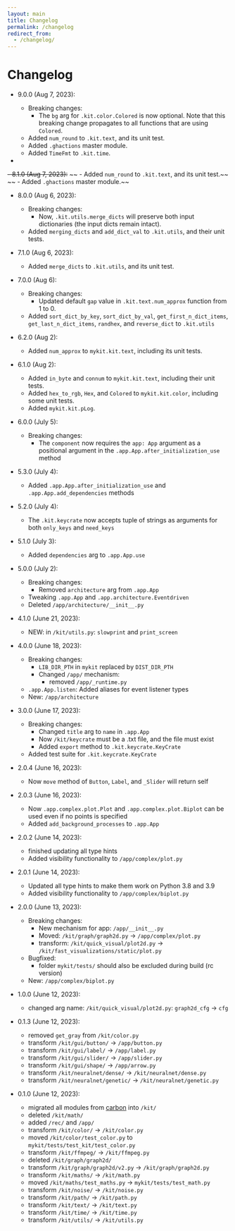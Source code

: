 ```yaml
---
layout: main
title: Changelog
permalink: /changelog
redirect_from:
  - /changelog/
---
```


# Changelog


- 9.0.0 (Aug 7, 2023):
    - Breaking changes:
        - The `bg` arg for `.kit.color.Colored` is now optional. Note that this breaking change propagates to all functions that are using `Colored`.
    - Added `num_round` to `.kit.text`, and its unit test.
    - Added `.ghactions` master module.
    - Added `TimeFmt` to `.kit.time`.

- 
<!-- The hyphen '-' above so that the 9.0.0 release (via fast-pypi-release) doesn't contain these comments -->
<!-- Note: 8.1.0 has been aborted, but 8.1.0b1 published on PyPI -->
~~- 8.1.0 (Aug 7, 2023):~~
~~    - Added `num_round` to `.kit.text`, and its unit test.~~
~~    - Added `.ghactions` master module.~~
- 8.0.0 (Aug 6, 2023):
    - Breaking changes:
        - Now, `.kit.utils.merge_dicts` will preserve both input dictionaries (the input dicts remain intact).
    - Added `merging_dicts` and `add_dict_val` to `.kit.utils`, and their unit tests.

- 7.1.0 (Aug 6, 2023):
    - Added `merge_dicts` to `.kit.utils`, and its unit test.
- 7.0.0 (Aug 6):
    - Breaking changes:
        - Updated default `gap` value in `.kit.text.num_approx` function from 1 to 0.
    - Added `sort_dict_by_key`, `sort_dict_by_val`, `get_first_n_dict_items`, `get_last_n_dict_items`, `randhex`, and `reverse_dict` to `.kit.utils`

- 6.2.0 (Aug 2):
    - Added `num_approx` to `mykit.kit.text`, including its unit tests.
- 6.1.0 (Aug 2):
    - Added `in_byte` and `connum` to `mykit.kit.text`, including their unit tests.
    - Added `hex_to_rgb`, `Hex`, and `Colored` to `mykit.kit.color`, including some unit tests.
    - Added `mykit.kit.pLog`.
- 6.0.0 (July 5):
    - Breaking changes:
        - The `component` now requires the `app: App` argument as a positional argument in the `.app.App.after_initialization_use` method
- 5.3.0 (July 4):
    - Added `.app.App.after_initialization_use` and `.app.App.add_dependencies` methods
- 5.2.0 (July 4):
    - The `.kit.keycrate` now accepts tuple of strings as arguments for both `only_keys` and `need_keys`
- 5.1.0 (July 3):
    - Added `dependencies` arg to `.app.App.use`
- 5.0.0 (July 2):
    - Breaking changes:
        - Removed `architecture` arg from `.app.App`
    - Tweaking `.app.App` and `.app.architecture.Eventdriven`
    - Deleted `/app/architecture/__init__.py`
- 4.1.0 (June 21, 2023):
    - NEW: in `/kit/utils.py`: `slowprint` and `print_screen`
- 4.0.0 (June 18, 2023):
    - Breaking changes:
        - `LIB_DIR_PTH` in `mykit` replaced by `DIST_DIR_PTH`
        - Changed `/app/` mechanism:
            - removed `/app/_runtime.py`
    - `.app.App.listen`: Added aliases for event listener types
    - New: `/app/architecture`
- 3.0.0 (June 17, 2023):
    - Breaking changes:
        - Changed `title` arg to `name` in `.app.App`
        - Now `/kit/keycrate` must be a .txt file, and the file must exist
        - Added `export` method to `.kit.keycrate.KeyCrate`
    - Added test suite for `.kit.keycrate.KeyCrate`
- 2.0.4 (June 16, 2023):
    - Now `move` method of `Button`, `Label`, and `_Slider` will return self
- 2.0.3 (June 16, 2023):
    - Now `.app.complex.plot.Plot` and `.app.complex.plot.Biplot` can be used even if no points is specified
    - Added `add_background_processes` to `.app.App`
- 2.0.2 (June 14, 2023):
    - finished updating all type hints
    - Added visibility functionality to `/app/complex/plot.py`
- 2.0.1 (June 14, 2023):
    - Updated all type hints to make them work on Python 3.8 and 3.9
    - Added visibility functionality to `/app/complex/biplot.py`
- 2.0.0 (June 13, 2023):
    - Breaking changes:
        - New mechanism for app: `/app/__init__.py`
        - Moved: `/kit/graph/graph2d.py` -> `/app/complex/plot.py`
        - transform: `/kit/quick_visual/plot2d.py` -> `/kit/fast_visualizations/static/plot.py`
    - Bugfixed:
        - folder `mykit/tests/` should also be excluded during build (rc version)
    - New: `/app/complex/biplot.py`
- 1.0.0 (June 12, 2023):
    - changed arg name: `/kit/quick_visual/plot2d.py`: `graph2d_cfg` -> `cfg`
- 0.1.3 (June 12, 2023):
    - removed `get_gray` from `/kit/color.py`
    - transform `/kit/gui/button/` -> `/app/button.py`
    - transform `/kit/gui/label/` -> `/app/label.py`
    - transform `/kit/gui/slider/` -> `/app/slider.py`
    - transform `/kit/gui/shape/` -> `/app/arrow.py`
    - transform `/kit/neuralnet/dense/` -> `/kit/neuralnet/dense.py`
    - transform `/kit/neuralnet/genetic/` -> `/kit/neuralnet/genetic.py`
- 0.1.0 (June 12, 2023):
    - migrated all modules from [carbon](https://github.com/nvfp/carbon) into `/kit/`
    - deleted `/kit/math/`
    - added `/rec/` and `/app/`
    - transform `/kit/color/` -> `/kit/color.py`
    - moved `/kit/color/test_color.py` to `mykit/tests/test_kit/test_color.py`
    - transform `/kit/ffmpeg/` -> `/kit/ffmpeg.py`
    - deleted `/kit/graph/graph2d/`
    - transform `/kit/graph/graph2d/v2.py` -> `/kit/graph/graph2d.py`
    - transform `/kit/maths/` -> `/kit/math.py`
    - moved `/kit/maths/test_maths.py` -> `mykit/tests/test_math.py`
    - transform `/kit/noise/` -> `/kit/noise.py`
    - transform `/kit/path/` -> `/kit/path.py`
    - transform `/kit/text/` -> `/kit/text.py`
    - transform `/kit/time/` -> `/kit/time.py`
    - transform `/kit/utils/` -> `/kit/utils.py`